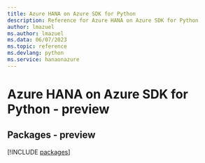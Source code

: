 ```yaml
---
title: Azure HANA on Azure SDK for Python
description: Reference for Azure HANA on Azure SDK for Python
author: lmazuel
ms.author: lmazuel
ms.data: 06/07/2023
ms.topic: reference
ms.devlang: python
ms.service: hanaonazure
---
```

# Azure HANA on Azure SDK for Python - preview
## Packages - preview
[!INCLUDE [packages](hana-on-azure-index.md)]